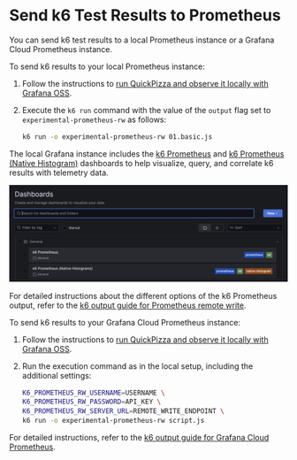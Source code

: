 # Send k6 Test Results to Prometheus

You can send k6 test results to a local Prometheus instance or a Grafana Cloud Prometheus instance.

To send k6 results to your local Prometheus instance:

1. Follow the instructions to [run QuickPizza and observe it locally with Grafana OSS](../README.md).

2. Execute the `k6 run` command with the value of the `output` flag set to `experimental-prometheus-rw` as follows:

	```bash
	k6 run -o experimental-prometheus-rw 01.basic.js
	```

The local Grafana instance includes the [k6 Prometheus](https://grafana.com/grafana/dashboards/19665-k6-prometheus/) and [k6 Prometheus (Native Histogram)](https://grafana.com/grafana/dashboards/18030-k6-prometheus-native-histograms/) dashboards to help visualize, query, and correlate k6 results with telemetry data.

![k6 provisioned dashboards](./images/provisioned-k6-prometheus-dashboards.png)

For detailed instructions about the different options of the k6 Prometheus output, refer to the [k6 output guide for Prometheus remote write](https://grafana.com/docs/k6/latest/results-output/real-time/prometheus-remote-write/).

To send k6 results to your Grafana Cloud Prometheus instance:

1. Follow the instructions to [run QuickPizza and observe it locally with Grafana OSS](../README.md).

2. Run the execution command as in the local setup, including the additional settings:

	```bash
	K6_PROMETHEUS_RW_USERNAME=USERNAME \
	K6_PROMETHEUS_RW_PASSWORD=API_KEY \
	K6_PROMETHEUS_RW_SERVER_URL=REMOTE_WRITE_ENDPOINT \
	k6 run -o experimental-prometheus-rw script.js
	```

For detailed instructions, refer to the [k6 output guide for Grafana Cloud Prometheus](https://grafana.com/docs/k6/latest/results-output/real-time/grafana-cloud-prometheus/).

